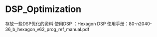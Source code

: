 # DSP_Optimization
存放一些DSP优化的资料
使用DSP ：Hexagon DSP
使用手册：80-n2040-36_b_hexagon_v62_prog_ref_manual.pdf
